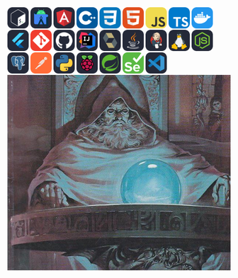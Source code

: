 <div >
    <a>
        <img src="https://raw.githubusercontent.com/tandpfun/skill-icons/59059d9d1a2c092696dc66e00931cc1181a4ce1f/icons/Bash-Dark.svg" width="48" height="48" alt="C">
    </a>

<a>
    <img src="https://github.com/tandpfun/skill-icons/raw/main/icons/AndroidStudio-Dark.svg" width="48" height="48" alt="C">
</a>

<a>
    <img src="https://github.com/tandpfun/skill-icons/raw/main/icons/Angular-Dark.svg" width="48" height="48" alt="C">
</a>

<a>
    <img src="https://github.com/tandpfun/skill-icons/raw/main/icons/CPP.svg" width="48" height="48" alt="C">
</a>

<a>
    <img src="https://github.com/tandpfun/skill-icons/raw/main/icons/CSS.svg" width="48" height="48" alt="C">
</a>

<a>
    <img src="https://github.com/tandpfun/skill-icons/raw/main/icons/HTML.svg" width="48" height="48" alt="C">
</a>

<a>
    <img src="https://github.com/tandpfun/skill-icons/raw/main/icons/JavaScript.svg" width="48" height="48" alt="C">
</a>

<a>
    <img src="https://github.com/tandpfun/skill-icons/raw/main/icons/TypeScript.svg" width="48" height="48" alt="C">
</a>


<a>
    <img src="https://github.com/tandpfun/skill-icons/raw/main/icons/Docker.svg" width="48" height="48" alt="C">
</a>

<a>
    <img src="https://github.com/tandpfun/skill-icons/raw/main/icons/Flutter-Dark.svg" width="48" height="48" alt="C">
</a>

<a>
    <img src="https://github.com/tandpfun/skill-icons/raw/main/icons/Git.svg" width="48" height="48" alt="C">
</a>

<a>
    <img src="https://github.com/tandpfun/skill-icons/raw/main/icons/Github-Dark.svg" width="48" height="48" alt="C">
</a>

<a>
    <img src="https://github.com/tandpfun/skill-icons/raw/main/icons/Idea-Dark.svg" width="48" height="48" alt="C">
</a>

<a>
    <img src="https://github.com/tandpfun/skill-icons/raw/main/icons/Hibernate-Dark.svg" width="48" height="48" alt="C">
</a>

<a>
    <img src="https://github.com/tandpfun/skill-icons/raw/main/icons/Java-Dark.svg" width="48" height="48" alt="C">
</a>

<a>
    <img src="https://github.com/tandpfun/skill-icons/raw/main/icons/Jenkins-Dark.svg" width="48" height="48" alt="C">
</a>

<a>
    <img src="https://github.com/tandpfun/skill-icons/raw/main/icons/Linux-Dark.svg" width="48" height="48" alt="C">
</a>

<a>
    <img src="https://github.com/tandpfun/skill-icons/raw/main/icons/NodeJS-Dark.svg" width="48" height="48" alt="C">
</a>

<a>
    <img src="https://github.com/tandpfun/skill-icons/raw/main/icons/PostgreSQL-Dark.svg" width="48" height="48" alt="C">
</a>

<a>
    <img src="https://github.com/tandpfun/skill-icons/raw/main/icons/Postman.svg" width="48" height="48" alt="C">
</a>

<a>
    <img src="https://github.com/tandpfun/skill-icons/raw/main/icons/Python-Dark.svg" width="48" height="48" alt="C">
</a>

<a>
    <img src="https://github.com/tandpfun/skill-icons/raw/main/icons/RaspberryPi-Dark.svg" width="48" height="48" alt="C">
</a>

<a>
    <img src="https://github.com/tandpfun/skill-icons/raw/main/icons/Spring-Dark.svg" width="48" height="48" alt="C">
</a>

<a>
    <img src="https://github.com/tandpfun/skill-icons/raw/main/icons/Selenium.svg" width="48" height="48" alt="C">
</a> 

<a>
    <img src="https://github.com/tandpfun/skill-icons/raw/main/icons/VSCode-Dark.svg" width="48" height="48" alt="C">
</a>

<img src="./img/FjzL-34WABAdqI4.jpg" style="width: 890px; heigth: 580px">


